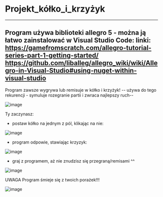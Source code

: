 # Projekt_kółko_i_krzyżyk
---
Program używa biblioteki allegro 5 - można ją łatwo zainstalować w Visual Studio Code:
linki:
https://gamefromscratch.com/allegro-tutorial-series-part-1-getting-started/
https://github.com/liballeg/allegro_wiki/wiki/Allegro-in-Visual-Studio#using-nuget-within-visual-studio
---

Program zawsze wygrywa lub remisuje w kółko i krzyżyk!
-- używa do tego rekurencji - symuluje rozegranie partii i zwraca najlepszy ruch--


![image](https://user-images.githubusercontent.com/105642980/173440121-73749014-4e56-44e5-b9cf-0fcd7e849e69.png)

Ty zaczynasz:
- postaw kółko na jednym z pól, klikając na nie:

![image](https://user-images.githubusercontent.com/105642980/173440307-ba808d8c-90f3-4985-95b8-58bdd1841e61.png)

- program odpowie, stawiając krzyzyk:

![image](https://user-images.githubusercontent.com/105642980/173440607-dd4cf063-49ce-4d70-9179-918a711cc69e.png)

- graj z programem, aż nie znudzisz się przegraną/remisami ^^

![image](https://user-images.githubusercontent.com/105642980/173441033-c378a6f5-6c43-4435-96a7-8a354816ee99.png)

UWAGA 
Program śmieje się z twoich porażek!!! 

![image](https://user-images.githubusercontent.com/105642980/173440902-8d8bc05f-c69e-4e69-b6ea-8a1227a34ec7.png)
